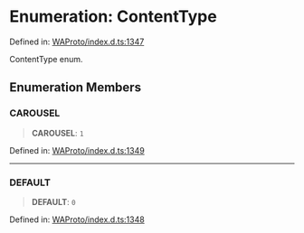 # Enumeration: ContentType

Defined in: [WAProto/index.d.ts:1347](https://github.com/Fokusdotid/bail/blob/3bcafd64e13ba51a595ace0ee7bd2c9c52ab1814/WAProto/index.d.ts#L1347)

ContentType enum.

## Enumeration Members

### CAROUSEL

> **CAROUSEL**: `1`

Defined in: [WAProto/index.d.ts:1349](https://github.com/Fokusdotid/bail/blob/3bcafd64e13ba51a595ace0ee7bd2c9c52ab1814/WAProto/index.d.ts#L1349)

***

### DEFAULT

> **DEFAULT**: `0`

Defined in: [WAProto/index.d.ts:1348](https://github.com/Fokusdotid/bail/blob/3bcafd64e13ba51a595ace0ee7bd2c9c52ab1814/WAProto/index.d.ts#L1348)
